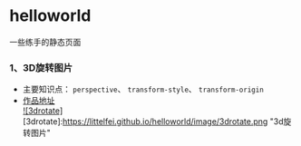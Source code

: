 # helloworld
一些练手的静态页面

### 1、3D旋转图片<br>
* 主要知识点： `perspective`、 `transform-style`、 `transform-origin`<br>
* [作品地址](https://littelfei.github.io/helloworld/3drotate.html "悬停显示")<br>
[![3drotate]](https://littelfei.github.io/helloworld/3drotate.html)
[3drotate]:https://littelfei.github.io/helloworld/image/3drotate.png "3d旋转图片"

